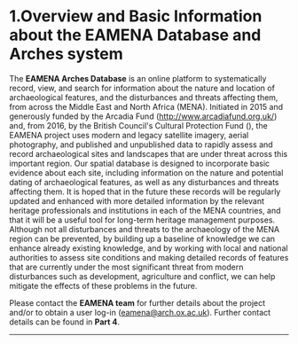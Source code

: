 1.Overview and Basic Information about the EAMENA Database and Arches system
===================


The **EAMENA Arches Database** is an online platform to systematically record, view, and search for information about the nature and location of archaeological features, and the disturbances and threats affecting them, from across the Middle East and North Africa (MENA). Initiated in 2015 and generously funded by the Arcadia Fund (http://www.arcadiafund.org.uk/) and, from 2016, by the British Council's Cultural Protection Fund (), the EAMENA project uses modern and legacy satellite imagery, aerial photography, and published and unpublished data to rapidly assess and record archaeological sites and landscapes that are under threat across this important region. Our spatial database is designed to incorporate basic evidence about each site, including information on the nature and potential dating of archaeological features, as well as any disturbances and threats affecting them. It is hoped that in the future these records will be regularly updated and enhanced with more detailed information by the relevant heritage professionals and institutions in each of the MENA countries, and that it will be a useful tool for long-term heritage management purposes. Although not all disturbances and threats to the archaeology of the MENA region can be prevented, by building up a baseline of knowledge we can enhance already existing knowledge, and by working with local and national authorities to assess site conditions and making detailed records of features that are currently under the most significant threat from modern disturbances such as development, agriculture and conflict, we can help mitigate the effects of these problems in the future. 

Please contact the **EAMENA team** for further details about the project and/or to obtain a user log-in (eamena@arch.ox.ac.uk). Further contact details can be found in **Part 4**.

----------

